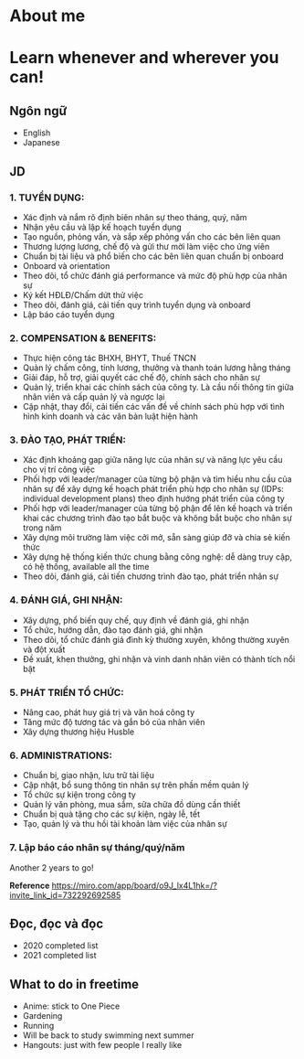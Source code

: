 # About me


# Learn whenever and wherever you can!

## Ngôn ngữ 

* English 
* Japanese

## JD
### 1. TUYỂN DỤNG:
- Xác định và nắm rõ định biên nhân sự theo tháng, quý, năm  
- Nhận yêu cầu và lập kế hoạch tuyển dụng  
- Tạo nguồn, phỏng vấn, và sắp xếp phỏng vấn cho các bên liên quan  
- Thương lượng lương, chế độ và gửi thư mời làm việc cho ứng viên  
- Chuẩn bị tài liệu và phổ biến cho các bên liên quan chuẩn bị onboard  
- Onboard và orientation  
- Theo dõi, tổ chức đánh giá performance và mức độ phù hợp của nhân sự  
- Ký kết HĐLĐ/Chấm dứt thử việc  
- Theo dõi, đánh giá, cải tiến quy trình tuyển dụng và onboard  
- Lập báo cáo tuyển dụng 

### 2. COMPENSATION & BENEFITS:
- Thực hiện công tác BHXH, BHYT, Thuế TNCN  
- Quản lý chấm công, tính lương, thưởng và thanh toán lương hằng tháng  
- Giải đáp, hỗ trợ, giải quyết các chế độ, chính sách cho nhân sự  
- Quản lý, triển khai các chính sách của công ty. Là cầu nối thông tin giữa nhân viên và cấp quản lý và ngược lại  
- Cập nhật, thay đổi, cải tiến các vấn đề về chính sách phù hợp với tình hình kinh doanh và các văn bản luật hiện hành  

### 3. ĐÀO TẠO, PHÁT TRIỂN:
- Xác định khoảng gap giữa năng lực của nhân sự và năng lực yêu cầu cho vị trí công việc  
- Phối hợp với leader/manager của từng bộ phận và tìm hiểu nhu cầu của nhân sự để xây dựng kế hoạch phát triển phù hợp cho nhân sự (IDPs: individual development plans) theo định hướng phát triển của công ty  
- Phối hợp với leader/manager của từng bộ phận để lên kế hoạch và triển khai các chương trình đào tạo bắt buộc và không bắt buộc cho nhân sự trong năm  
- Xây dựng môi trường làm việc cởi mở, sẵn sàng giúp đỡ và chia sẻ kiến thức  
- Xây dựng hệ thống kiến thức chung bằng công nghệ: dễ dàng truy cập, có hệ thống, available all the time  
- Theo dõi, đánh giá, cải tiến chương trình đào tạo, phát triển nhân sự  

### 4. ĐÁNH GIÁ, GHI NHẬN:
- Xây dựng, phổ biến quy chế, quy định về đánh giá, ghi nhận  
- Tổ chức, hướng dẫn, đào tạo đánh giá, ghi nhận  
- Theo dõi, tổ chức đánh giá đình kỳ thường xuyên, không thường xuyên và đột xuất  
- Đề xuất, khen thưởng, ghi nhận và vinh danh nhân viên có thành tích nổi bật  

### 5. PHÁT TRIỂN TỔ CHỨC:
- Nâng cao, phát huy giá trị và văn hoá công ty  
- Tăng mức độ tương tác và gắn bó của nhân viên  
- Xây dựng thương hiệu Husble  

### 6. ADMINISTRATIONS:
- Chuẩn bị, giao nhận, lưu trữ tài liệu  
- Cập nhật, bổ sung thông tin nhân sự trên phần mềm quản lý  
- Tổ chức sự kiện trong công ty  
- Quản lý văn phòng, mua sắm, sữa chữa đồ dùng cần thiết  
- Chuẩn bị quà tặng cho các sự kiện, ngày lễ, tết  
- Tạo, quản lý và thu hồi tài khoản làm việc của nhân sự  

### 7. Lập báo cáo nhân sự tháng/quý/năm

Another 2 years to go!  
  
**Reference** https://miro.com/app/board/o9J_lx4L1hk=/?invite_link_id=732292692585  

## Đọc, đọc và đọc 
* 2020 completed list
* 2021 completed list 

## What to do in freetime 
* Anime: stick to One Piece 
* Gardening 
* Running
* Will be back to study swimming next summer 
* Hangouts: just with few people I really like 
